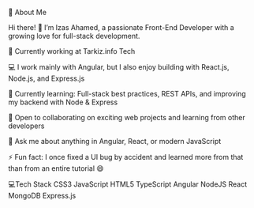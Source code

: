 
💫 About Me

Hi there! 👋 I’m Izas Ahamed, a passionate Front-End Developer with a growing love for full-stack development.

🔭 Currently working at Tarkiz.info Tech

💻 I work mainly with Angular, but I also enjoy building with React.js, Node.js, and Express.js

🌱 Currently learning: Full-stack best practices, REST APIs, and improving my backend with Node & Express

🤝 Open to collaborating on exciting web projects and learning from other developers

💬 Ask me about anything in Angular, React, or modern JavaScript

⚡ Fun fact: I once fixed a UI bug by accident and learned more from that than from an entire tutorial 😄

💻Tech Stack
CSS3 JavaScript HTML5 TypeScript Angular NodeJS React MongoDB Express.js
